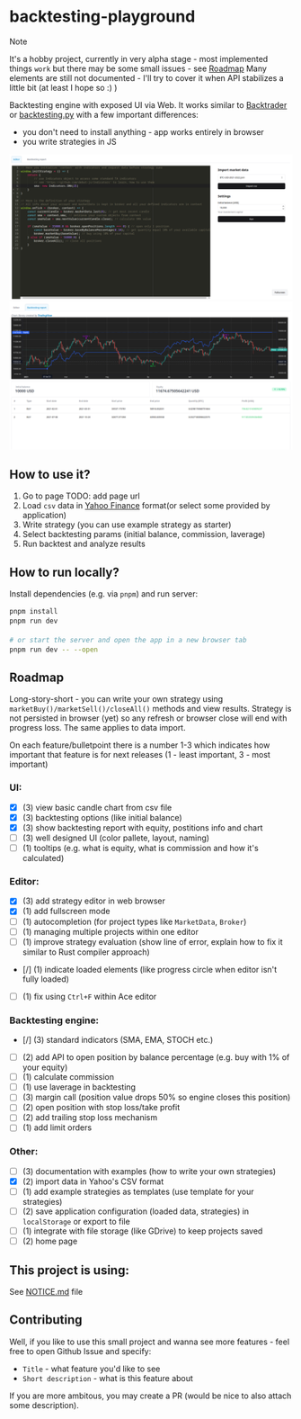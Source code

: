 # backtesting-playground

> [!NOTE]
> It's a hobby project, currently in very alpha stage - most implemented things `work` but there may be some small issues - see [Roadmap](#Roadmap)
> Many elements are still not documented - I'll try to cover it when API stabilizes a little bit (at least I hope so :) )

Backtesting engine with exposed UI via Web. It works similar to [Backtrader](https://github.com/mementum/backtrader) or [backtesting.py](https://github.com/kernc/backtesting.py) with a few important differences:
- you don't need to install anything - app works entirely in browser
- you write strategies in JS

![Preview 1](./doc/img/screenshot_1.png)
![Preview 2](./doc/img/screenshot_2.png)

## How to use it?

1. Go to page TODO: add page url
2. Load `csv` data in [Yahoo Finance](https://finance.yahoo.com/quote/BTC-USD/history/) format(or select some provided by application)
3. Write strategy (you can use example strategy as starter)
4. Select backtesting params (initial balance, commission, laverage)
5. Run backtest and analyze results 

## How to run locally?

Install dependencies (e.g. via `pnpm`) and run server:

```bash
pnpm install
pnpm run dev

# or start the server and open the app in a new browser tab
pnpm run dev -- --open
```

## Roadmap

Long-story-short - you can write your own strategy using `marketBuy()/marketSell()/closeAll()` methods and view results. Strategy is not persisted in browser (yet) so any refresh or browser close will end with progress loss. The same applies to data import.

On each feature/bulletpoint there is a number 1-3 which indicates how important that feature is for next releases (1 - least important, 3 - most important)

### UI:

- [x] (3) view basic candle chart from csv file
- [x] (3) backtesting options (like initial balance)
- [x] (3) show backtesting report with equity, postitions info and chart
- [ ] (3) well designed UI (color pallete, layout, naming)
- [ ] (1) tooltips (e.g. what is equity, what is commission and how it's calculated)

### Editor:

- [x] (3) add strategy editor in web browser
- [x] (1) add fullscreen mode
- [ ] (1) autocompletion (for project types like `MarketData`, `Broker`)
- [ ] (1) managing multiple projects within one editor
- [ ] (1) improve strategy evaluation (show line of error, explain how to fix it similar to Rust compiler approach)
- [/] (1) indicate loaded elements (like progress circle when editor isn't fully loaded)
- [ ] (1) fix using `Ctrl+F` within Ace editor

### Backtesting engine:

- [/] (3) standard indicators (SMA, EMA, STOCH etc.)
- [ ] (2) add API to open position by balance percentage (e.g. buy with 1% of your equity)
- [ ] (1) calculate commission
- [ ] (1) use laverage in backtesting
- [ ] (3) margin call (position value drops 50% so engine closes this position)
- [ ] (2) open position with stop loss/take profit 
- [ ] (2) add trailing stop loss mechanism
- [ ] (1) add limit orders

### Other:

- [ ] (3) documentation with examples (how to write your own strategies)
- [x] (2) import data in Yahoo's CSV format
- [ ] (1) add example strategies as templates (use template for your strategies)
- [ ] (2) save application configuration (loaded data, strategies) in `localStorage` or export to file
- [ ] (1) integrate with file storage (like GDrive) to keep projects saved
- [ ] (2) home page

## This project is using:

See [NOTICE.md](./NOTICE.md) file

## Contributing

Well, if you like to use this small project and wanna see more features - feel free to open Github Issue and specify:
- `Title` - what feature you'd like to see
- `Short description` - what is this feature about

If you are more ambitous, you may create a PR (would be nice to also attach some description).
